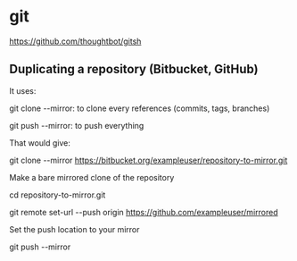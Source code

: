 # git

https://github.com/thoughtbot/gitsh


## Duplicating a repository (Bitbucket, GitHub)

It uses:

git clone --mirror: to clone every references (commits, tags, branches)

git push --mirror: to push everything

That would give:

git clone --mirror https://bitbucket.org/exampleuser/repository-to-mirror.git

Make a bare mirrored clone of the repository

cd repository-to-mirror.git

git remote set-url --push origin https://github.com/exampleuser/mirrored

Set the push location to your mirror

git push --mirror
